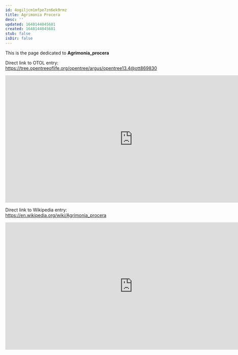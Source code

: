 ```yaml
---
id: 4ogiljcm1mfpe7zn6ek9rmz
title: Agrimonia Procera
desc: ''
updated: 1648144045681
created: 1648144045681
stub: false
isDir: false
---
```

This is the page dedicated to **Agrimonia_procera**


Direct link to OTOL entry: https://tree.opentreeoflife.org/opentree/argus/opentree13.4@ott869830



<html>
    <body>
    <iframe src="https://tree.opentreeoflife.org/opentree/argus/opentree13.4@ott869830"
    width="800" height="400" frameborder="0" allowfullscreen> </iframe>
    </body>
</html>
    


Direct link to Wikipedia entry: https://en.wikipedia.org/wiki/Agrimonia_procera



<html>
    <body>
    <iframe src="https://en.wikipedia.org/wiki/Agrimonia_procera"
    width="800" height="400" frameborder="0" allowfullscreen> </iframe>
    </body>
</html>
    
